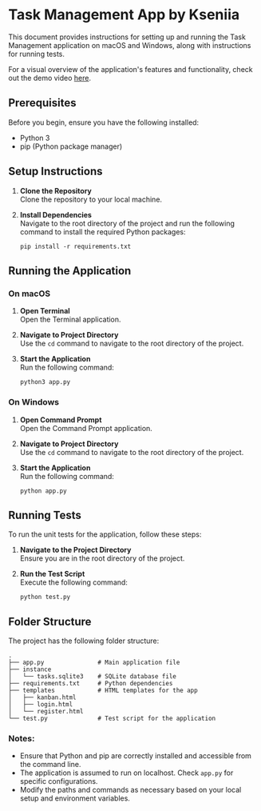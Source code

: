 # Task Management App by Kseniia

This document provides instructions for setting up and running the Task Management application on macOS and Windows, along with instructions for running tests.

For a visual overview of the application's features and functionality, check out the demo video [here](https://drive.google.com/drive/folders/1Kco6ItOJxMe837tcEymARCYo6LjhqloA?usp=sharing).

## Prerequisites

Before you begin, ensure you have the following installed:
- Python 3
- pip (Python package manager)

## Setup Instructions

1. **Clone the Repository**  
   Clone the repository to your local machine.

2. **Install Dependencies**  
   Navigate to the root directory of the project and run the following command to install the required Python packages:

   ```
   pip install -r requirements.txt
   ```
## Running the Application

### On macOS

1. **Open Terminal**  
   Open the Terminal application.

2. **Navigate to Project Directory**  
   Use the `cd` command to navigate to the root directory of the project.

3. **Start the Application**  
   Run the following command:
   ```
   python3 app.py
   ```
### On Windows

1. **Open Command Prompt**  
   Open the Command Prompt application.

2. **Navigate to Project Directory**  
   Use the `cd` command to navigate to the root directory of the project.

3. **Start the Application**  
   Run the following command:
   ```
   python app.py
   ```
## Running Tests

To run the unit tests for the application, follow these steps:

1. **Navigate to the Project Directory**  
   Ensure you are in the root directory of the project.

2. **Run the Test Script**  
   Execute the following command:
   ```
   python test.py
   ```

## Folder Structure

The project has the following folder structure:
   ```
.
├── app.py               # Main application file
├── instance
│   └── tasks.sqlite3    # SQLite database file
├── requirements.txt     # Python dependencies
├── templates            # HTML templates for the app
│   ├── kanban.html
│   ├── login.html
│   └── register.html
└── test.py              # Test script for the application
   ```


### Notes:

- Ensure that Python and pip are correctly installed and accessible from the command line.
- The application is assumed to run on localhost. Check `app.py` for specific configurations.
- Modify the paths and commands as necessary based on your local setup and environment variables.
